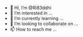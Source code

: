 - 👋 Hi, I’m @Ri83ddhi
- 👀 I’m interested in ...
- 🌱 I’m currently learning ...
- 💞️ I’m looking to collaborate on ...
- 📫 How to reach me ...

<!---
Ri83ddhi/Ri83ddhi is a ✨ special ✨ repository because its `README.md` (this file) appears on your GitHub profile.
You can click the Preview link to take a look at your changes.
--->
